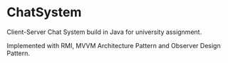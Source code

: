 # ChatSystem
Client-Server Chat System build in Java for university assignment.

Implemented with RMI, MVVM Architecture Pattern and Observer Design Pattern.